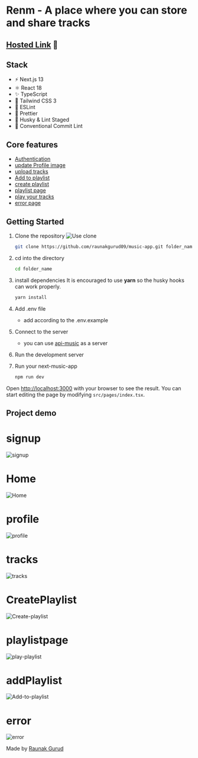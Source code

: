 # Renm - A place where you can store and share tracks

## [Hosted Link](https://music-app.project.raunakgurud.com) 🚀

## Stack

- ⚡️ Next.js 13
- ⚛️ React 18
- ✨ TypeScript
- 💨 Tailwind CSS 3
- 📏 ESLint
- 💖 Prettier
- 🐶 Husky & Lint Staged
- 🤖 Conventional Commit Lint

## Core features

- [Authentication](#signup)
- [update Profile image](#profile)
- [upload tracks](#tracks)
- [Add to playlist](#addPlaylist)
- [create playlist](#createPlaylist)
- [playlist page](#playlistpage)
- [play your tracks](#play)
- [error page](#error)

## Getting Started

1. Clone the repository
   ![Use clone](./public/images/Screenshot%202023-03-23%20200636.png)

   ```bash
   git clone https://github.com/raunakgurud09/music-app.git folder_name

   ```

2. cd into the directory

   ```bash
   cd folder_name
   ```

3. install dependencies
   It is encouraged to use **yarn** so the husky hooks can work properly.

   ```bash
   yarn install
   ```

4. Add .env file

   - add according to the .env.example

5. Connect to the server

   - you can use [api-music](https://github.com/raunakgurud09/api-music) as a server

6. Run the development server

7. Run your next-music-app
   ```bash
   npm run dev
   ```

Open [http://localhost:3000](http://localhost:3000) with your browser to see the result. You can start editing the page by modifying `src/pages/index.tsx`.

## Project demo

# signup

![signup](./public/images/signup.png)

# Home

![Home](./public/images/home-1.png)

# profile

![profile](./public/images/profile.png)

# tracks

![tracks](./public/images/dashboard.png)

# CreatePlaylist

![Create-playlist](./public/images/create-playlist.png)

# playlistpage

![play-playlist](./public/images/playlist-page.png)

# addPlaylist

![Add-to-playlist](./public/images/add-to-playlist.png)

# error

![error](./public/images/error.png)

<p>Made by <a href="https://profile.raunakgurud.com">Raunak Gurud</a></p>
